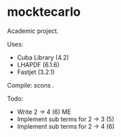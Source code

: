 # mocktecarlo
Academic project.

Uses:
   - Cuba Library (4.2)
   - LHAPDF (6.1.6)
   - Fastjet (3.2.1)

Compile:
scons .

Todo:
- Write 2 -> 4 (6) ME
- Implement sub terms for 2 -> 3 (5)
- Implement sub terms for 2 -> 4 (6)
